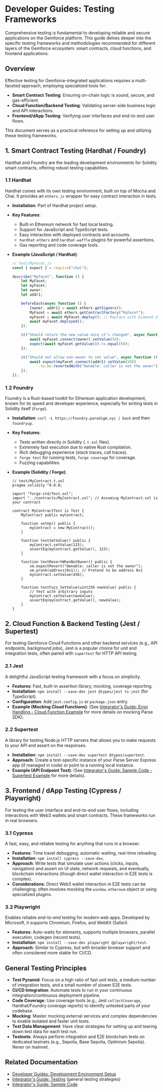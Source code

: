 # Developer Guides: Testing Frameworks

Comprehensive testing is fundamental to developing reliable and secure applications on the Gemforce platform. This guide delves deeper into the specific testing frameworks and methodologies recommended for different layers of the Gemforce ecosystem: smart contracts, cloud functions, and frontend applications.

## Overview

Effective testing for Gemforce-integrated applications requires a multi-faceted approach, employing specialized tools for:

-   **Smart Contract Testing**: Ensuring on-chain logic is sound, secure, and gas-efficient.
-   **Cloud Function/Backend Testing**: Validating server-side business logic and API interactions.
-   **Frontend/dApp Testing**: Verifying user interfaces and end-to-end user flows.

This document serves as a practical reference for setting up and utilizing these testing frameworks.

## 1. Smart Contract Testing (Hardhat / Foundry)

Hardhat and Foundry are the leading development environments for Solidity smart contracts, offering robust testing capabilities.

### 1.1 Hardhat

Hardhat comes with its own testing environment, built on top of Mocha and Chai. It provides an `ethers.js` wrapper for easy contract interaction in tests.

-   **Installation**: Part of Hardhat project setup.
-   **Key Features**:
    -   Built-in Ethereum network for fast local testing.
    -   Support for JavaScript and TypeScript tests.
    -   Easy interaction with deployed contracts and accounts.
    -   `hardhat-ethers` and `hardhat-waffle` plugins for powerful assertions.
    -   Gas reporting and code coverage tools.
-   **Example (JavaScript / Hardhat)**:

    ```javascript
    // test/MyFacet.js
    const { expect } = require("chai");

    describe("MyFacet", function () {
        let MyFacet;
        let myFacet;
        let owner;
        let addr1;

        beforeEach(async function () {
            [owner, addr1] = await ethers.getSigners();
            MyFacet = await ethers.getContractFactory("MyFacet");
            myFacet = await MyFacet.deploy(); // Replace with Diamond deployment logic for integration tests
            await myFacet.deployed();
        });

        it("Should return the new value once it's changed", async function () {
            await myFacet.connect(owner).setValue(50);
            expect(await myFacet.getValue()).to.equal(50);
        });

        it("Should not allow non-owner to set value", async function () {
            await expect(myFacet.connect(addr1).setValue(20))
                .to.be.revertedWith("Ownable: caller is not the owner");
        });
    });
    ```

### 1.2 Foundry

Foundry is a Rust-based toolkit for Ethereum application development, known for its speed and developer experience, especially for writing tests in Solidity itself (`Forge`).

-   **Installation**: `curl -L https://foundry.paradigm.xyz | bash` and then `foundryup`.
-   **Key Features**:
    -   Tests written directly in Solidity (`.t.sol` files).
    -   Extremely fast execution due to native Rust compilation.
    -   Rich debugging experience (stack traces, call traces).
    -   `forge test` for running tests, `forge coverage` for coverage.
    -   Fuzzing capabilities.
-   **Example (Solidity / Forge)**:

    ```solidity
    // test/MyContract.t.sol
    pragma solidity ^0.8.0;

    import "forge-std/Test.sol";
    import "../contracts/MyContract.sol"; // Assuming MyContract.sol is your contract

    contract MyContractTest is Test {
        MyContract public myContract;

        function setUp() public {
            myContract = new MyContract();
        }

        function testSetValue() public {
            myContract.setValue(123);
            assertEq(myContract.getValue(), 123);
        }

        function testRevertWhenNotOwner() public {
            vm.expectRevert("Ownable: caller is not the owner");
            vm.prank(address(0x1)); // Pretend to be address 0x1
            myContract.setValue(456);
        }

        function testFuzz_SetValue(uint256 newValue) public {
            // Test with arbitrary inputs
            myContract.setValue(newValue);
            assertEq(myContract.getValue(), newValue);
        }
    }
    ```

## 2. Cloud Function & Backend Testing (Jest / Supertest)

For testing Gemforce Cloud Functions and other backend services (e.g., API endpoints, background jobs), Jest is a popular choice for unit and integration tests, often paired with `supertest` for HTTP API testing.

### 2.1 Jest

A delightful JavaScript testing framework with a focus on simplicity.

-   **Features**: Fast, built-in assertion library, mocking, coverage reporting.
-   **Installation**: `npm install --save-dev jest @types/jest ts-jest` (for TypeScript).
-   **Configuration**: Add `jest.config.js` or `package.json` entry.
-   **Example (Mocking Cloud Functions)**: (See [Integrator's Guide: Error Handling - Cloud Function Example](../integrator-guide/error-handling.md) for more details on mocking Parse SDK).

### 2.2 Supertest

A library for testing Node.js HTTP servers that allows you to make requests to your API and assert on the responses.

-   **Installation**: `npm install --save-dev supertest @types/supertest`.
-   **Approach**: Create a test-specific instance of your Parse Server Express app (if managed in code) or point to a running local instance.
-   **Example (API Endpoint Test)**: (See [Integrator's Guide: Sample Code - Supertest Example](../integrator-guide/sample-code.md) for more details).

## 3. Frontend / dApp Testing (Cypress / Playwright)

For testing the user interface and end-to-end user flows, including interactions with Web3 wallets and smart contracts. These frameworks run in real browsers.

### 3.1 Cypress

A fast, easy, and reliable testing for anything that runs in a browser.

-   **Features**: Time travel debugging, automatic waiting, real-time reloading.
-   **Installation**: `npm install cypress --save-dev`.
-   **Approach**: Write tests that simulate user actions (clicks, inputs, navigation) and assert on UI state, network requests, and eventually, blockchain interactions (though direct wallet interaction in E2E tests is complex).
-   **Considerations**: Direct Web3 wallet interaction in E2E tests can be challenging; often involves mocking the `window.ethereum` object or using specialized plugins.

### 3.2 Playwright

Enables reliable end-to-end testing for modern web apps. Developed by Microsoft, it supports Chromium, Firefox, and WebKit (Safari).

-   **Features**: Auto-waits for elements, supports multiple browsers, parallel execution, codegen (record tests).
-   **Installation**: `npm install --save-dev playwright @playwright/test`.
-   **Approach**: Similar to Cypress, but with broader browser support and often considered more stable for CI/CD.

## General Testing Principles

-   **Test Pyramid**: Focus on a high ratio of fast unit tests, a medium number of integration tests, and a small number of slower E2E tests.
-   **CI/CD Integration**: Automate tests to run in your continuous integration/continuous deployment pipeline.
-   **Code Coverage**: Use coverage tools (e.g., Jest `collectCoverage`, Hardhat/Foundry coverage reports) to identify untested parts of your codebase.
-   **Mocking**: Master mocking external services and complex dependencies to enable isolated and faster unit tests.
-   **Test Data Management**: Have clear strategies for setting up and tearing down test data for each test run.
-   **Testnets**: Always perform integration and E2E blockchain tests on dedicated testnets (e.g., Sepolia, Base Sepolia, Optimism Sepolia). Never on mainnet.

## Related Documentation

-   [Developer Guides: Development Environment Setup](development-environment-setup.md)
-   [Integrator's Guide: Testing](../integrator-guide/testing.md) (general testing strategies)
-   [Integrator's Guide: Sample Code](../integrator-guide/sample-code.md)